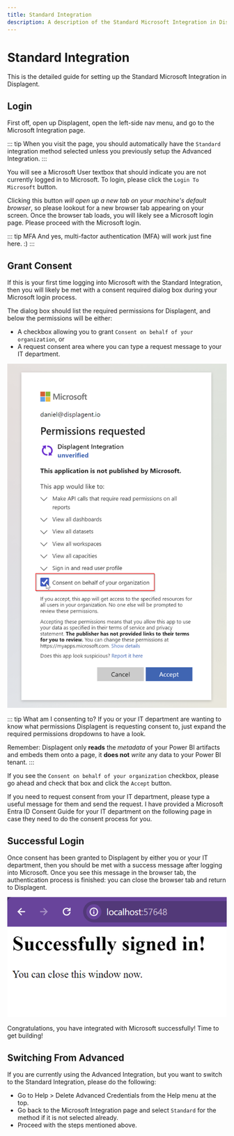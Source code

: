 ```yaml
---
title: Standard Integration
description: A description of the Standard Microsoft Integration in Displagent and a guide on how to set it up.
---
```


# Standard Integration

This is the detailed guide for setting up the Standard Microsoft Integration in Displagent.

## Login

First off, open up Displagent, open the left-side nav menu, and go to the Microsoft Integration page.

::: tip
When you visit the page, you should automatically have the `Standard` integration method selected unless you previously setup the Advanced Integration.
:::

You will see a Microsoft User textbox that should indicate you are not currently logged in to Microsoft. To login, please click the `Login To Microsoft` button.

Clicking this button *will open up a new tab on your machine's default browser*, so please lookout for a new browser tab appearing on your screen. Once the browser tab loads, you will likely see a Microsoft login page. Please proceed with the Microsoft login.

::: tip MFA
And yes, multi-factor authentication (MFA) will work just fine here. :)
:::

## Grant Consent

If this is your first time logging into Microsoft with the Standard Integration, then you will likely be met with a consent required dialog box during your Microsoft login process.

The dialog box should list the required permissions for Displagent, and below the permissions will be either:
* A checkbox allowing you to grant `Consent on behalf of your organization`, or
* A request consent area where you can type a request message to your IT department.

![](./grant-consent-dialog.png)

::: tip What am I consenting to?
If you or your IT department are wanting to know what permissions Displagent is requesting consent to, just expand the required permissions dropdowns to have a look.

Remember: Displagent only **reads** the *metadata* of your Power BI artifacts and embeds them onto a page, it **does not** *write* any data to your Power BI tenant.
:::

If you see the `Consent on behalf of your organization` checkbox, please go ahead and check that box and click the `Accept` button.

If you need to request consent from your IT department, please type a useful message for them and send the request. I have provided a Microsoft Entra ID Consent Guide for your IT department on the following page in case they need to do the consent process for you.

## Successful Login

Once consent has been granted to Displagent by either you or your IT department, then you should be met with a success message after logging into Microsoft. Once you see this message in the browser tab, the authentication process is finished: you can close the browser tab and return to Displagent.

![](./msal-signin-success-message.png)

Congratulations, you have integrated with Microsoft successfully! Time to get building!

## Switching From Advanced

If you are currently using the Advanced Integration, but you want to switch to the Standard Integration, please do the following:

* Go to Help > Delete Advanced Credentials from the Help menu at the top.
* Go back to the Microsoft Integration page and select `Standard` for the method if it is not selected already.
* Proceed with the steps mentioned above.
